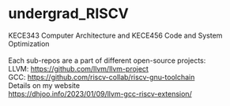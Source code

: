 # undergrad_RISCV
KECE343 Computer Architecture and KECE456 Code and System Optimization \
\
Each sub-repos are a part of different open-source projects: \
LLVM: https://github.com/llvm/llvm-project \
GCC:  https://github.com/riscv-collab/riscv-gnu-toolchain \
Details on my website\
https://dhjoo.info/2023/01/09/llvm-gcc-riscv-extension/

